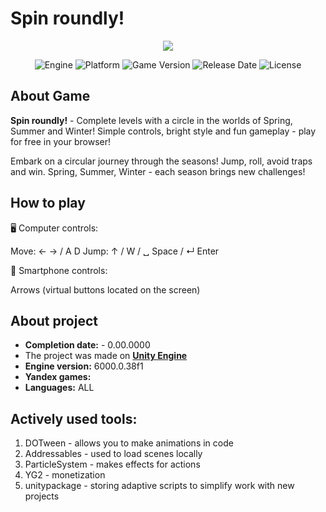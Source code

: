 # Spin roundly!

<p align="center">
   <img src="https://github.com/jorick337/Spin-Roundly/blob/main/MinorFiles/Video/Gameplay_Big.gif">
</p>

<p align="center">
   <img src="https://img.shields.io/badge/Engine-Unity%206000.0.38f1-blueviolet?style=&logo=unity" alt="Engine">
   <img src="https://img.shields.io/badge/Platform-WebGl %20-brightgreen?style=&logo=android" alt="Platform">
   <img src="https://img.shields.io/badge/Version-1.0.1-blue" alt="Game Version">
   <img src="https://img.shields.io/badge/Release Date-0.00.0000-red" alt="Release Date">
   <img src="https://img.shields.io/badge/License-Apache--2.0%20-yellow?style=&logo=apache" alt="License">
</p>

## About Game
**Spin roundly!** - Complete levels with a circle in the worlds of Spring, Summer and Winter! Simple controls, bright style and fun gameplay - play for free in your browser!

Embark on a circular journey through the seasons! Jump, roll, avoid traps and win. Spring, Summer, Winter - each season brings new challenges!

## How to play

🖥️ Computer controls:

Move: ← → / A D
Jump: ↑ / W / ␣ Space / ↵ Enter

📱 Smartphone controls:

Arrows (virtual buttons located on the screen)

## About project
* **Completion date:** - 0.00.0000
* The project was made on **[Unity Engine](https://unity.com/)**
* **Engine version:** 6000.0.38f1
* **Yandex games:**
* **Languages:** ALL

## Actively used tools:
1. DOTween - allows you to make animations in code
2. Addressables - used to load scenes locally
3. ParticleSystem - makes effects for actions
4. YG2 - monetization
5. unitypackage - storing adaptive scripts to simplify work with new projects
